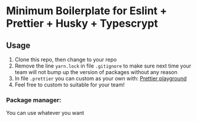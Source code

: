 # Minimum Boilerplate for Eslint + Prettier + Husky + Typescrypt

## Usage

1. Clone this repo, then change to your repo
2. Remove the line `yarn.lock` in file `.gitignore` to make sure next time your team will not bump up the version of packages without any reason
3. In file `.prettier` you can custom as your own with: [Prettier playground](https://prettier.io/playground/)
4. Feel free to custom to suitable for your team!

### Package manager:

You can use whatever you want
